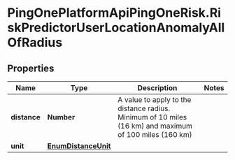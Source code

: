 # PingOnePlatformApiPingOneRisk.RiskPredictorUserLocationAnomalyAllOfRadius

## Properties

Name | Type | Description | Notes
------------ | ------------- | ------------- | -------------
**distance** | **Number** | A value to apply to the distance radius.  Minimum of 10 miles (16 km) and maximum of 100 miles (160 km) | 
**unit** | [**EnumDistanceUnit**](EnumDistanceUnit.md) |  | 


